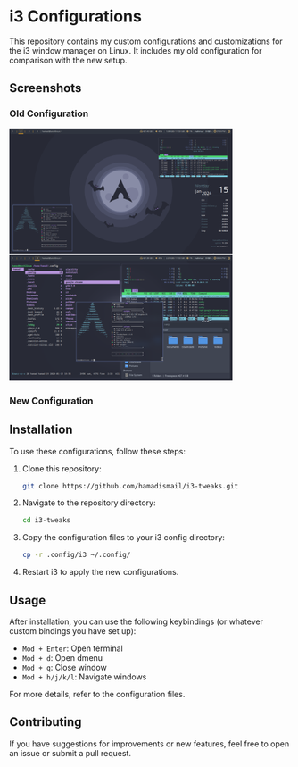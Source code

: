 # i3 Configurations

This repository contains my custom configurations and customizations for the i3 window manager on Linux. It includes my old configuration for comparison with the new setup.

## Screenshots

### Old Configuration
<p float="left">
  <img src="screenshots/old-config-1.png" alt="Old Configuration 1" width="400" />
  <img src="screenshots/old-config-2.png" alt="Old Configuration 2" width="400" />
</p>

### New Configuration

## Installation

To use these configurations, follow these steps:

1. Clone this repository:
    ```bash
    git clone https://github.com/hamadismail/i3-tweaks.git
    ```

2. Navigate to the repository directory:
    ```bash
    cd i3-tweaks
    ```

3. Copy the configuration files to your i3 config directory:
    ```bash
    cp -r .config/i3 ~/.config/
    ```

4. Restart i3 to apply the new configurations.

## Usage

After installation, you can use the following keybindings (or whatever custom bindings you have set up):

- `Mod + Enter`: Open terminal
- `Mod + d`: Open dmenu
- `Mod + q`: Close window
- `Mod + h/j/k/l`: Navigate windows

For more details, refer to the configuration files.

## Contributing

If you have suggestions for improvements or new features, feel free to open an issue or submit a pull request.

<!----
## License

This repository is licensed under the MIT License. See the [LICENSE](LICENSE) file for more details.

# i3Customization![screenshot_15_01_2024_19:59:24_all](https://github.com/hamadismail/i3Customization/assets/70530455/cb293387-c8c1-4fa9-b432-7b2624c556a7)
2![2](https://github.com/hamadismail/i3Customization/assets/70530455/471e2af1-b9af-453d-833b-5419ff5b3c80)
-->
